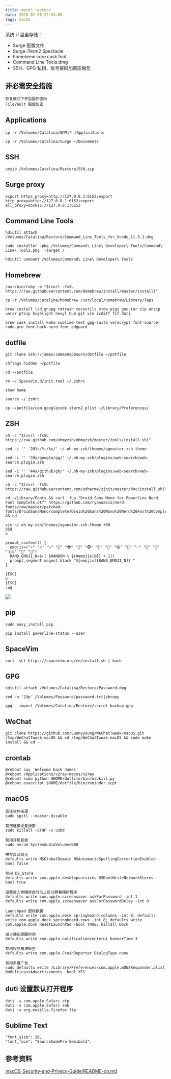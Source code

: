 ```yaml
---
title: macOS restore
date: 2020-02-08 22:53:00
tags: macOS
---
```


系统 U 盘里存储：
- Surge 配置文件
- Surge iTerm2 Spectacle
- homebrew core cask font
- Command Line Tools.dmg
- SSH、GPG 私钥、账号密码加密压缩包

<!-- more -->

## 非必需安全措施
```
恢复模式下开启固件密码
FileVault 磁盘加密
```

## Applications
```
cp -r /Volumes/Catalina/软件/* /Applications

cp -r /Volumes/Catalina/Surge ~/Documents
```

## SSH
```
unzip /Volumes/Catalina/Restore/SSH.zip
```

## Surge proxy
```
export https_proxy=http://127.0.0.1:6152;export http_proxy=http://127.0.0.1:6152;export all_proxy=socks5://127.0.0.1:6153
```

## Command Line Tools
```
hdiutil attach /Volumes/Catalina/Restore/Command_Line_Tools_for_Xcode_11.3.1.dmg

sudo installer -pkg /Volumes/Command\ Line\ Developer\ Tools/Command\ Line\ Tools.pkg  -target /

hdiutil unmount /Volumes/Command\ Line\ Developer\ Tools
```

## Homebrew
```
/usr/bin/ruby -e "$(curl -fsSL https://raw.githubusercontent.com/Homebrew/install/master/install)"

cp -r /Volumes/Catalina/homebrew /usr/local/Homebrew/Library/Taps

brew install lsd gnupg rmtrash coreutils stow pigz gnu-tar zip unzip unrar p7zip highlight hexyl hub git vim icdiff fzf duti

brew cask install keka sublime-text gpg-suite veracrypt font-source-code-pro font-hack-nerd-font adguard
```

## dotfile
```
git clone ssh://james/JamesHopbourn/dotfile ~/potfile

chflags hidden ~/potfile

cd ~/potfile

rm ~/.SpaceVim.d/init.toml ~/.zshrc

stow home

source ~/.zshrc

cp ~/potfile/com.googlecode.iterm2.plist ~/Library/Preferences/
```

## ZSH
```
sh -c "$(curl -fsSL https://raw.github.com/ohmyzsh/ohmyzsh/master/tools/install.sh)"

sed -i '' '201s/%~/%c/' ~/.oh-my-zsh/themes/agnoster.zsh-theme

sed -i '' '39s/google/gg/' ~/.oh-my-zsh/plugins/web-search/web-search.plugin.zsh

sed -i '' '44s/github/gh/' ~/.oh-my-zsh/plugins/web-search/web-search.plugin.zsh

sh -c "$(curl -fsSL https://raw.githubusercontent.com/zdharma/zinit/master/doc/install.sh)"

cd ~/Library/Fonts && curl -fLo "Droid Sans Mono for Powerline Nerd Font Complete.otf" https://github.com/ryanoasis/nerd-fonts/raw/master/patched-fonts/DroidSansMono/complete/Droid%20Sans%20Mono%20Nerd%20Font%20Complete.otf && cd -

vim ~/.oh-my-zsh/themes/agnoster.zsh-theme +90
d5d
o
```

```
prompt_context() {
  emojis=("⚡️" "🔥" "💀" "👑" "😎" "🐸" "🐵" "🦄" "🌈" "😄" "🚀" "💡" "🎉" "🔑" "🇹🇭" "🚦" "🌙")
  RAND_EMOJI_N=$(( $RANDOM % ${#emojis[@]} + 1))
  prompt_segment magent black "${emojis[$RAND_EMOJI_N]} "
}
```

```
[ESC]
o
[ESC]
:wq
```

![](/media/200212iterm.png)
## pip
```
sudo easy_install pip

pip install powerline-status --user
```

## SpaceVim
```
curl -sLf https://spacevim.org/cn/install.sh | bash
```

## GPG
```
hdiutil attach /Volumes/Catalina/Restore/Password.dmg

sed -n '23p' /Volumes/Password/password.txt|pbcopy

gpg --import /Volumes/Catalina/Restore/secret-backup.gpg
```

## WeChat
```
git clone https://github.com/Sunnyyoung/WeChatTweak-macOS.git /tmp/WeChatTweak-macOS && cd /tmp/WeChatTweak-macOS && sudo make install && cd -
```

## crontab
```
@reboot say 'Welcome back James'
@reboot /Applications/v2ray-macos/v2ray
@reboot sudo python $HOME/dotfile/bin/usbkill.py
@reboot osascript $HOME/dotfile/bin/reminder.scpt

```

## macOS 
```
信任软件来源
sudo spctl --master-disable

禁用连接设备弹窗
sudo killall -STOP -c usbd

禁用开机音效
sudo nvram SystemAudioVolume=%00

拼写自动纠正
defaults write NSGlobalDomain NSAutomaticSpellingCorrectionEnabled -bool false

禁用 DS_Store
defaults write com.apple.desktopservices DSDontWriteNetworkStores -bool true

设置进入休眠状态时马上启动屏幕保护程序
defaults write com.apple.screensaver askForPassword -int 1
defaults write com.apple.screensaver askForPasswordDelay -int 0

Launchpad 图标数量
defaults write com.apple.dock springboard-columns -int 8; defaults write com.apple.dock springboard-rows -int 8; defaults write com.apple.dock ResetLaunchPad -bool TRUE; killall Dock

减少通知提醒时间
defaults write com.apple.notificationcenterui bannerTime 3

禁用程序崩溃报告
defaults write com.apple.CrashReporter DialogType none

禁用多播广告
sudo defaults write /Library/Preferences/com.apple.mDNSResponder.plist NoMulticastAdvertisements -bool YES
```

## duti 设置默认打开程序
```
duti -s com.apple.Safari afp
duti -s com.apple.Safari smb
duti -s org.mozilla.firefox ftp
```

## Sublime Text
```
"font_size": 20,
"font_face": "SourceCodePro-Semibold",
```

## 参考资料
[macOS-Security-and-Privacy-Guide/README-cn.md](https://github.com/xitu/macOS-Security-and-Privacy-Guide/blob/master/README-cn.md)
